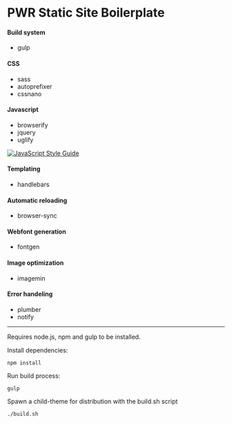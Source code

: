 # PWR Static Site Boilerplate

#### Build system
- gulp

#### CSS
- sass
- autoprefixer
- cssnano

#### Javascript
- browserify
- jquery
- uglify

[![JavaScript Style Guide](https://img.shields.io/badge/code%20style-standard-brightgreen.svg)](http://standardjs.com/)

#### Templating
- handlebars

#### Automatic reloading
- browser-sync

#### Webfont generation
- fontgen

#### Image optimization
- imagemin

#### Error handeling
- plumber
- notify

*** 

Requires node.js, npm and gulp to be installed.

Install dependencies: 

`npm install`

Run build process:

`gulp`

Spawn a child-theme for distribution with the build.sh script  

`./build.sh`
